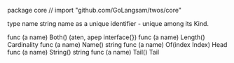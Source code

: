 package core // import "github.com/GoLangsam/twos/core"

type name string
    name as a unique identifier - unique among its Kind.


func (a name) Both() (aten, apep interface{})
func (a name) Length() Cardinality
func (a name) Name() string
func (a name) Of(index Index) Head
func (a name) String() string
func (a name) Tail() Tail
